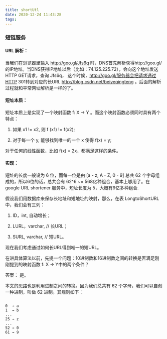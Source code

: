 ```yaml
---
title: shortUtl
date: 2020-12-24 11:43:28
tags:
---
```


### 短链服务

#### URL 解析：

当我们在浏览器里输入 http://goo.gl/Jfs6q 时，DNS首先解析获得http://goo.gl/的IP地址。当DNS获得IP地址以后（比如：74.125.225.72），会向这个地址发送HTTP GET请求，查询 Jfs6q， 这个时候，http://goo.gl/服务器会把请求通过HTTP 301转到对应的长URL http://blog.csdn.net/beiyeqingteng 。后面的解析过程就和平常网址解析是一样的了。

#### 短址本质：

短址本质上是实现了一个映射函数 f: X -> Y 。而这个映射函数必须同时具有两个特点：

1. 如果 x1 != x2, 则 f (x1) != f(x2);

2. 对于每一个 y, 能够找到唯一的一个 x 使得 f(x) = y;

对于任何的线性函数，比如 f(x) = 2x，都满足这样的条件。

#### 实现：

短址的长度一般设为 6 位，而每一位是由 [a - z, A - Z, 0 - 9] 总共 62 个字母组成的，所以6位的话，总共会有 62^6 ~= 568亿种组合，基本上够用了。在google URL shortener 服务中，短址长度为 5，大概有9亿多种组合.



假设我们用数据库来保存长地址和短地址的映射，那么，在表 LongtoShortURL 中，我们会有三列：

1. ID，int,  自动增长；

2. LURL，varchar,  // 长URL；

3. SURL, varchar,  // 短URL。



现在我们考虑通过如何长URL得到唯一的短URL。



在讲具体算法以前，先提一个问题：10进制数和16进制数之间的转换是否满足刚刚提到的映射函数 f: X -> Y中的两个条件？

答案： 是。

本文的思路也是利用进制之间的转换。因为我们总共有 62 个字母，我们可以自创一种进制，叫做 62 进制。其规则如下：

```

0  → a
1  → b
...
25 → z
...
52 → 0
61 → 9

```